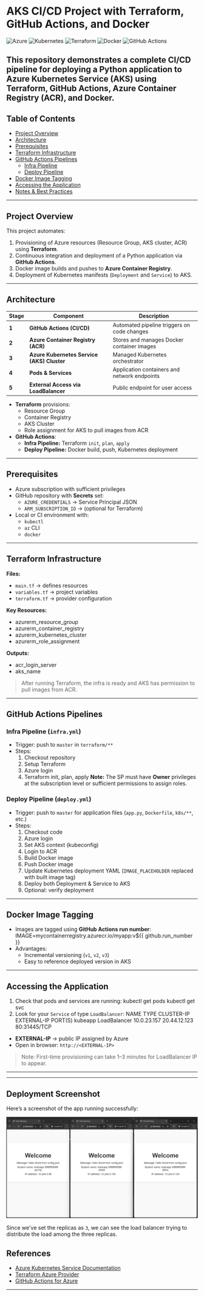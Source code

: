 # AKS CI/CD Project with Terraform, GitHub Actions, and Docker
![Azure](https://img.shields.io/badge/Azure-0089D6?style=for-the-badge&logo=microsoft-azure&logoColor=white)
![Kubernetes](https://img.shields.io/badge/Kubernetes-326CE5?style=for-the-badge&logo=kubernetes&logoColor=white)
![Terraform](https://img.shields.io/badge/Terraform-7B42BC?style=for-the-badge&logo=terraform&logoColor=white)
![Docker](https://img.shields.io/badge/Docker-2496ED?style=for-the-badge&logo=docker&logoColor=white)
![GitHub Actions](https://img.shields.io/badge/GitHub_Actions-2088FF?style=for-the-badge&logo=github-actions&logoColor=white)

This repository demonstrates a complete CI/CD pipeline for deploying a Python application to **Azure Kubernetes Service (AKS)** using **Terraform**, **GitHub Actions**, **Azure Container Registry (ACR)**, and **Docker**.
---
## Table of Contents
- [Project Overview](#project-overview)  
- [Architecture](#architecture)  
- [Prerequisites](#prerequisites)  
- [Terraform Infrastructure](#terraform-infrastructure)  
- [GitHub Actions Pipelines](#github-actions-pipelines)  
  - [Infra Pipeline](#infra-pipeline)  
  - [Deploy Pipeline](#deploy-pipeline)  
- [Docker Image Tagging](#docker-image-tagging)  
- [Accessing the Application](#accessing-the-application)  
- [Notes & Best Practices](#notes--best-practices)
---
## Project Overview
This project automates:
1. Provisioning of Azure resources (Resource Group, AKS cluster, ACR) using **Terraform**.  
2. Continuous integration and deployment of a Python application via **GitHub Actions**.  
3. Docker image builds and pushes to **Azure Container Registry**.  
4. Deployment of Kubernetes manifests (`Deployment` and `Service`) to AKS.
---
##  Architecture

| Stage | Component | Description |
|-------|-----------|-------------|
| **1** | **GitHub Actions (CI/CD)** | Automated pipeline triggers on code changes |
| **2** | **Azure Container Registry (ACR)** | Stores and manages Docker container images |
| **3** | **Azure Kubernetes Service (AKS) Cluster** | Managed Kubernetes orchestrator |
| **4** | **Pods & Services** | Application containers and network endpoints |
| **5** | **External Access via LoadBalancer** | Public endpoint for user access |

- **Terraform** provisions:
  - Resource Group  
  - Container Registry  
  - AKS Cluster  
  - Role assignment for AKS to pull images from ACR
- **GitHub Actions**:
  - **Infra Pipeline:** Terraform `init`, `plan`, `apply`
  - **Deploy Pipeline:** Docker build, push, Kubernetes deployment
---
## Prerequisites
- Azure subscription with sufficient privileges  
- GitHub repository with **Secrets** set:
  - `AZURE_CREDENTIALS` → Service Principal JSON  
  - `ARM_SUBSCRIPTION_ID` → (optional for Terraform)  
- Local or CI environment with:
  - `kubectl`
  - `az` CLI
  - `docker`
---
## Terraform Infrastructure
**Files:**
- `main.tf` → defines resources  
- `variables.tf` → project variables  
- `terraform.tf` → provider configuration  

**Key Resources:**
- azurerm_resource_group
- azurerm_container_registry
- azurerm_kubernetes_cluster
- azurerm_role_assignment  

**Outputs:**
- acr_login_server
- aks_name
> After running Terraform, the infra is ready and AKS has permission to pull images from ACR.
---
## GitHub Actions Pipelines
### Infra Pipeline (`infra.yml`)
- Trigger: push to `master` in `terraform/**`  
- Steps:
  1. Checkout repository
  2. Setup Terraform
  3. Azure login
  4. Terraform init, plan, apply
**Note:** The SP must have **Owner** privileges at the subscription level or sufficient permissions to assign roles.
### Deploy Pipeline (`deploy.yml`)
- Trigger: push to `master` for application files (`app.py`, `Dockerfile`, `k8s/**`, etc.)  
- Steps:
  1. Checkout code
  2. Azure login
  3. Set AKS context (kubeconfig)
  4. Login to ACR
  5. Build Docker image
  6. Push Docker image
  7. Update Kubernetes deployment YAML (`IMAGE_PLACEHOLDER` replaced with built image tag)
  8. Deploy both Deployment & Service to AKS
  9. Optional: verify deployment
---
## Docker Image Tagging
- Images are tagged using **GitHub Actions run number**:
IMAGE=mycontainerregistry.azurecr.io/myapp:v${{ github.run_number }}
- Advantages:
  - Incremental versioning (`v1`, `v2`, `v3`)  
  - Easy to reference deployed version in AKS  
---
## Accessing the Application
1. Check that pods and services are running:
kubectl get pods
kubectl get svc
2. Look for your `Service` of type `LoadBalancer`:
NAME       TYPE           CLUSTER-IP     EXTERNAL-IP     PORT(S)
kubeapp    LoadBalancer   10.0.23.157   20.44.12.123   80:31445/TCP
- **EXTERNAL-IP** → public IP assigned by Azure  
- Open in browser: `http://<EXTERNAL-IP>`  
> Note: First-time provisioning can take 1–3 minutes for LoadBalancer IP to appear.
---
---

## Deployment Screenshot

Here’s a screenshot of the app running successfully:

![App Screenshot](docs/app_screenshot.png)

Since we've set the replicas as `3`, we can see the load balancer trying to distribute the load among the three replicas.

## References
- [Azure Kubernetes Service Documentation](https://learn.microsoft.com/en-us/azure/aks/)  
- [Terraform Azure Provider](https://registry.terraform.io/providers/hashicorp/azurerm/latest/docs)  
- [GitHub Actions for Azure](https://github.com/Azure/actions)  
---